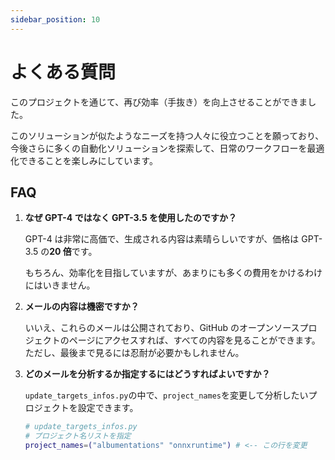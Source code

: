 ```yaml
---
sidebar_position: 10
---
```


# よくある質問

このプロジェクトを通じて、再び効率（手抜き）を向上させることができました。

このソリューションが似たようなニーズを持つ人々に役立つことを願っており、今後さらに多くの自動化ソリューションを探索して、日常のワークフローを最適化できることを楽しみにしています。

## FAQ

1. **なぜ GPT-4 ではなく GPT-3.5 を使用したのですか？**

   GPT-4 は非常に高価で、生成される内容は素晴らしいですが、価格は GPT-3.5 の**20 倍**です。

   もちろん、効率化を目指していますが、あまりにも多くの費用をかけるわけにはいきません。

2. **メールの内容は機密ですか？**

   いいえ、これらのメールは公開されており、GitHub のオープンソースプロジェクトのページにアクセスすれば、すべての内容を見ることができます。ただし、最後まで見るには忍耐が必要かもしれません。

3. **どのメールを分析するか指定するにはどうすればよいですか？**

   `update_targets_infos.py`の中で、`project_names`を変更して分析したいプロジェクトを設定できます。

   ```bash
   # update_targets_infos.py
   # プロジェクト名リストを指定
   project_names=("albumentations" "onnxruntime") # <-- この行を変更
   ```
